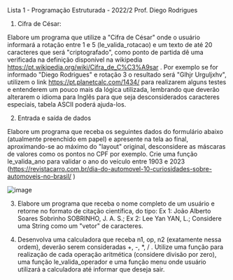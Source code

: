 Lista 1 - Programação Estruturada - 2022/2
Prof. Diego Rodrigues

1) Cifra de César:

Elabore um programa que utilize a "Cifra de César" onde o usuário informará a rotação entre 1 e 5
(le_valida_rotacao) e um texto de até 20 caracteres que será "criptografado", como ponto de partida dê uma
verificada na definição disponível na wikipedia https://pt.wikipedia.org/wiki/Cifra_de_C%C3%A9sar .
Por exemplo se for informado "Diego Rodrigues" e rotação 3 o resultado será "Glhjr Urguljxhv", utilizem o link
https://pt.planetcalc.com/1434/ para realizarem alguns testes e entenderem um pouco mais da lógica utilizada,
lembrando que deverão alterarem o idioma para Inglês para que seja desconsiderados caracteres especiais,
tabela ASCII poderá ajuda-los.

2) Entrada e saída de dados

Elabore um programa que receba os seguintes dados do formulário abaixo (atualmente preenchido em papel) e
apresente na tela ao final, aproximando-se ao máximo do "layout" original, desconsidere as máscaras de valores
como os pontos no CPF por exemplo. Crie uma função le_valida_ano para validar o ano do veículo entre
1903 e 2023 (https://revistacarro.com.br/dia-do-automovel-10-curiosidades-sobre-automoveis-no-brasil/ )

![image](https://user-images.githubusercontent.com/102255059/209663100-71abef4f-f4f2-4df7-9640-1158214a3563.png)

3) Elabore um programa que receba o nome completo de um usuário e retorne no
formato de citação científica, do tipo:
Ex 1:
João Alberto Soares Sobrinho
SOBRINHO, J. A. S.;
Ex 2:
Lee Yan
YAN, L.;
Considere uma String como um "vetor" de caracteres.

4) Desenvolva uma calculadora que receba n1, op, n2 (exatamente nessa ordem),
deverão serem consideradas +, -, *, / . Utilize uma função para realização de cada
operação aritmética (considere divisão por zero), uma função le_valida_operador e uma
função menu onde usuário utilizará a calculadora até informar que deseja sair.
